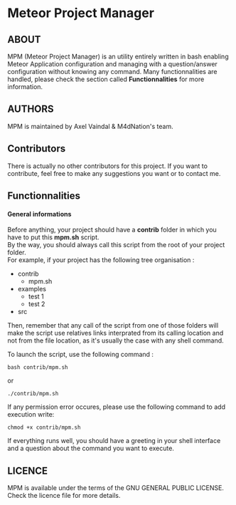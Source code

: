 # Meteor Project Manager

## ABOUT

MPM (Meteor Project Manager) is an utility entirely written in bash enabling Meteor Application configuration and managing 
with a question/answer configuration without knowing any command. 
Many functionnalities are handled, please check the section called **Functionnalities** for more information.

## AUTHORS

MPM is maintained by Axel Vaindal & M4dNation's team.

## Contributors

There is actually no other contributors for this project. If you want to contribute, feel free to make any suggestions you want or to contact me.

## Functionnalities

#### General informations 

Before anything, your project should have a **contrib** folder in which you have to put this **mpm.sh** script.  
By the way, you should always call this script from the root of your project folder.  
For example, if your project has the following tree organisation : 

- contrib
	- mpm.sh
- examples
	- test 1
	- test 2
- src

Then, remember that any call of the script from one of those folders will make the script use relatives links interprated from its calling location and not from the file location, as it's usually the case with any shell command.

To launch the script, use the following command :

    bash contrib/mpm.sh
or
    
    ./contrib/mpm.sh

If any permission error occures, please use the following command to add execution write:

	chmod +x contrib/mpm.sh

If everything runs well, you should have a greeting in your shell interface and a question about the command you want to execute.

## LICENCE

MPM is available under the terms of the GNU GENERAL PUBLIC LICENSE. Check the licence file for more details.

